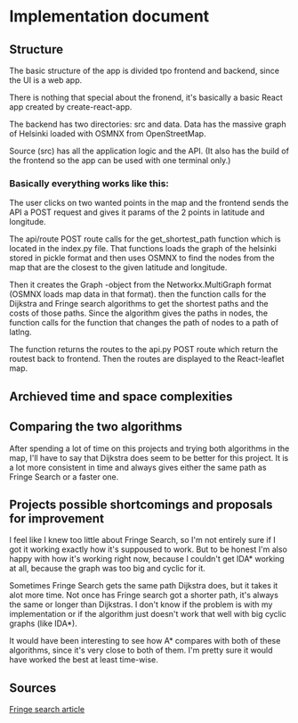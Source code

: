 # Implementation document

## Structure

The basic structure of the app is divided tpo frontend and backend, since the UI is a web app.

There is nothing that special about the fronend, it's basically a basic React app created by create-react-app.

The backend has two directories: src and data. Data has the massive graph of Helsinki loaded with OSMNX from OpenStreetMap.

Source (src) has all the application logic and the API. (It also has the build of the frontend so the app can be used with one terminal only.)

### Basically everything works like this:

The user clicks on two wanted points in the map and the frontend sends the API a POST request and gives it params of the 2 points in latitude and longitude. 

The api/route POST route calls for the get_shortest_path function which is located in the index.py file. That functions loads the graph of the helsinki stored in pickle format and then uses OSMNX to find the nodes from the map that are the closest to the given latitude and longitude. 

Then it creates the Graph -object from the Networkx.MultiGraph format (OSMNX loads map data in that format).
then the function calls for the Dijkstra and Fringe search algorithms to get the shortest paths and the costs of those paths. Since the algorithm gives the paths in nodes, the function calls for the function that changes the path of nodes to a path of latlng.

The function returns the routes to the api.py POST route which return the routest back to frontend. Then the routes are displayed to the React-leaflet map.

## Archieved time and space complexities

## Comparing the two algorithms

After spending a lot of time on this projects and trying both algorithms in the map, I'll have to say that Dijkstra does seem to be better for this project. It is a lot more consistent in time and always gives either the same path as Fringe Search or a faster one.

## Projects possible shortcomings and proposals for improvement

I feel like I knew too little about Fringe Search, so I'm not entirely sure if I got it working exactly how it's suppoused to work. But to be honest I'm also happy with how it's working right now, because I couldn't get IDA* working at all, because the graph was too big and cyclic for it.

Sometimes Fringe Search gets the same path Dijkstra does, but it takes it alot more time. Not once has Fringe search got a shorter path, it's always the same or longer than Dijkstras. I don't know if the problem is with my implementation or if the algorithm just doesn't work that well with big cyclic graphs (like IDA*).

It would have been interesting to see how A* compares with both of these algorithms, since it's very close to both of them. I'm pretty sure it would have worked the best at least time-wise.

## Sources

[Fringe search article](https://webdocs.cs.ualberta.ca/~holte/Publications/fringe.pdf)